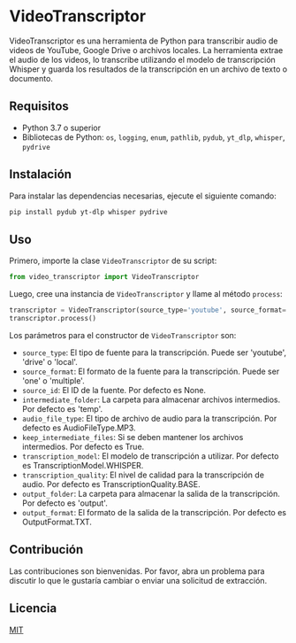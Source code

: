 # VideoTranscriptor

VideoTranscriptor es una herramienta de Python para transcribir audio de videos de YouTube, Google Drive o archivos locales. La herramienta extrae el audio de los videos, lo transcribe utilizando el modelo de transcripción Whisper y guarda los resultados de la transcripción en un archivo de texto o documento.

## Requisitos

- Python 3.7 o superior
- Bibliotecas de Python: `os`, `logging`, `enum`, `pathlib`, `pydub`, `yt_dlp`, `whisper`, `pydrive`

## Instalación

Para instalar las dependencias necesarias, ejecute el siguiente comando:

```bash
pip install pydub yt-dlp whisper pydrive
```

## Uso

Primero, importe la clase `VideoTranscriptor` de su script:

```python
from video_transcriptor import VideoTranscriptor
```

Luego, cree una instancia de `VideoTranscriptor` y llame al método `process`:

```python
transcriptor = VideoTranscriptor(source_type='youtube', source_format='one', source_id='VIDEO_ID')
transcriptor.process()
```

Los parámetros para el constructor de `VideoTranscriptor` son:

- `source_type`: El tipo de fuente para la transcripción. Puede ser 'youtube', 'drive' o 'local'.
- `source_format`: El formato de la fuente para la transcripción. Puede ser 'one' o 'multiple'.
- `source_id`: El ID de la fuente. Por defecto es None.
- `intermediate_folder`: La carpeta para almacenar archivos intermedios. Por defecto es 'temp'.
- `audio_file_type`: El tipo de archivo de audio para la transcripción. Por defecto es AudioFileType.MP3.
- `keep_intermediate_files`: Si se deben mantener los archivos intermedios. Por defecto es True.
- `transcription_model`: El modelo de transcripción a utilizar. Por defecto es TranscriptionModel.WHISPER.
- `transcription_quality`: El nivel de calidad para la transcripción de audio. Por defecto es TranscriptionQuality.BASE.
- `output_folder`: La carpeta para almacenar la salida de la transcripción. Por defecto es 'output'.
- `output_format`: El formato de la salida de la transcripción. Por defecto es OutputFormat.TXT.

## Contribución

Las contribuciones son bienvenidas. Por favor, abra un problema para discutir lo que le gustaría cambiar o enviar una solicitud de extracción.

## Licencia

[MIT](https://choosealicense.com/licenses/mit/)